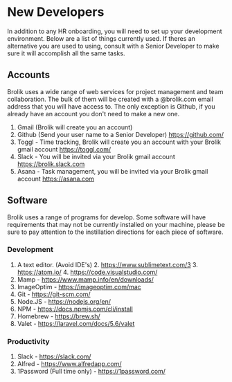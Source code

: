 <!-- TITLE: Developer -->
<!-- SUBTITLE: A new brolik Developer -->

# New Developers
In addition to any HR onboarding, you will need to set up your development environment. Below are a list of things currently used. If theres an alternative you are used to using, consult with a Senior Developer to make sure it will accomplish all the same tasks.

## Accounts
Brolik uses a wide range of web services for project management and team collaboration. The bulk of them will be created with a @brolik.com email address that you will have access to. The only exception is Github, if you already have an account you don't need to make a new one.

1. Gmail (Brolik will create you an account)
2. Github (Send your user name to a Senior Developer) https://github.com/
3. Toggl - Time tracking, Brolik will create you an account with your Brolik gmail account https://toggl.com/
4. Slack - You will be invited via your Brolik gmail account  https://brolik.slack.com
5. Asana - Task management, you will be invited via your Brolik gmail account https://asana.com

## Software
Brolik uses a range of programs for develop. Some software will have requirements that may not be currently installed on your machine, please be sure to pay attention to the instillation directions for each piece of software. 

### Development
1. A text editor. (Avoid IDE's) 
	2. https://www.sublimetext.com/3
	3. https://atom.io/
	4. https://code.visualstudio.com/
5. Mamp - https://www.mamp.info/en/downloads/
6. ImageOptim - https://imageoptim.com/mac
7. Git - https://git-scm.com/
8. Node.JS - https://nodejs.org/en/
9. NPM - https://docs.npmjs.com/cli/install
10. Homebrew - https://brew.sh/
11. Valet - https://laravel.com/docs/5.6/valet


### Productivity
1. Slack - https://slack.com/ 
2. Alfred - https://www.alfredapp.com/
3. 1Password (Full time only) - https://1password.com/